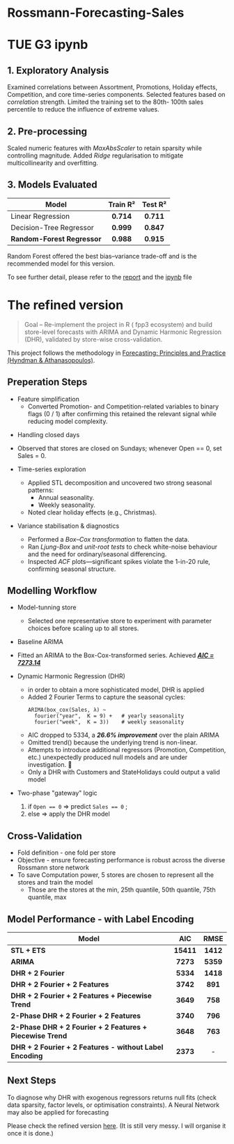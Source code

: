 # Rossmann-Forecasting-Sales

# TUE G3 ipynb

## 1. Exploratory Analysis
Examined correlations between Assortment, Promotions, Holiday effects, Competition, and core time-series components.
Selected features based on _correlation_ strength.
Limited the training set to the 80th- 100th sales percentile to reduce the influence of extreme values.

## 2. Pre-processing
Scaled numeric features with _MaxAbsScaler_ to retain sparsity while controlling magnitude.
Added _Ridge_ regularisation to mitigate multicollinearity and overfitting.

## 3. Models Evaluated
| Model                       |  Train R² |  Test R²  |
| --------------------------- | :-------: | :-------: |
| Linear Regression           | **0.714** | **0.711** |
| Decision-Tree Regressor     | **0.999** | **0.847** |
| **Random-Forest Regressor** | **0.988** | **0.915** |

Random Forest offered the best bias–variance trade-off and is the recommended model for this version.

To see further detail, please refer to the [report](https://github.com/LcLnAinIng/Rossmann-Forecasting-Sales/blob/LcLnAinIng-refined-R-v1/2023.11.19%20ADS1002%20Tue%20Gp3%20Forecasting%20Sales%20for%20Rossmann%20Stores.pdf) and the [ipynb](https://github.com/LcLnAinIng/Rossmann-Forecasting-Sales/blob/LcLnAinIng-refined-R-v1/ADS1002%20TUE%20G3%20NoteBook%20FinAl.ipynb) file


# The refined version
> Goal – Re-implement the project in R ( fpp3 ecosystem) and build store-level forecasts with ARIMA and Dynamic Harmonic Regression (DHR), validated by store-wise cross-validation.

This project follows the methodology in [Forecasting: Principles and Practice (Hyndman & Athanasopoulos)](https://otexts.com/fpp3/dynamic.html).

## Preperation Steps
- Feature simplification
  - Converted Promotion- and Competition-related variables to binary flags (0 / 1) after confirming this retained the relevant signal while reducing model complexity.

* Handling closed days
 - Observed that stores are closed on Sundays; whenever Open == 0, set Sales = 0.

- Time-series exploration
  - Applied STL decomposition and uncovered two strong seasonal patterns:
    - Annual seasonality.
    - Weekly seasonality.
  - Noted clear holiday effects (e.g., Christmas).

- Variance stabilisation & diagnostics
  - Performed a _Box–Cox transformation_ to flatten the data.
  - Ran _Ljung-Box_ and _unit-root tests_ to check white-noise behaviour and the need for ordinary/seasonal differencing.
  - Inspected _ACF_ plots—significant spikes violate the 1-in-20 rule, confirming seasonal structure.


 ## Modelling Workflow
 - Model-tunning store
   - Selected one representative store to experiment with parameter choices before scaling up to all stores.

 - Baseline ARIMA
  - Fitted an ARIMA to the Box-Cox-transformed series. Achieved ***<ins> AIC = 7273.14 </ins>***
    
- Dynamic Harmonic Regression (DHR)
  - in order to obtain a more sophisticated model, DHR is applied
  - Added 2 Fourier Terms to capture the seasonal cycles:
    ```{r}
    ARIMA(box_cox(Sales, λ) ~
      fourier("year",  K = 9) +   # yearly seasonality
      fourier("week",  K = 3))    # weekly seasonality
    ```
  - AIC dropped to 5334, a ***26.6% improvement*** over the plain ARIMA
  - Omitted trend() because the underlying trend is non-linear.
  - Attempts to introduce additional regressors (Promotion, Competition, etc.) unexpectedly produced null models and are under investigation. 🫠
  - Only a DHR with Customers and StateHolidays could output a valid model

- Two-phase "gateway" logic
     1.  if `Open == 0` => predict `Sales == 0` ;
     2.  else => apply the DHR model


## Cross-Validation 
- Fold definition - one fold per store
- Objective - ensure forecasting performance is robust across the diverse Rossmann store network
- To save Computation power, 5 stores are chosen to represent all the stores and train the model
  - Those are the stores at the min, 25th quantile, 50th quantile, 75th quantile, max


## Model Performance - with Label Encoding
| Model                                                              |    AIC     |   RMSE    |
| ------------------------------------------------------------------ | :-------:  | :-------: |
| **STL + ETS**                                                      | **15411**  | **1412**  |
| **ARIMA**                                                          |  **7273**  | **5359**  |
| **DHR + 2 Fourier**                                                |  **5334**  | **1418**  |
| **DHR + 2 Fourier + 2 Features**                                   |  **3742**  |  **891**  |
| **DHR + 2 Fourier + 2 Features + Piecewise Trend**                 |  **3649**  |  **758**  |
| **2-Phase DHR + 2 Fourier + 2 Features**                           |  **3740**  |  **796**  |
| **2-Phase DHR + 2 Fourier + 2 Features + Piecewise Trend**         |  **3648**  |  **763**  |
| **DHR + 2 Fourier + 2 Features - without Label Encoding**          |  **2373**  |     -     |


## Next Steps
To diagnose why DHR with exogenous regressors returns null fits (check data sparsity, factor levels, or optimisation constraints).
A Neural Network may also be applied for forecasting

Please check the refined version [here](https://github.com/LcLnAinIng/Rossmann-Forecasting-Sales/blob/LcLnAinIng-refined-R-v1/Refined%20Rossmann%20Sales%20Forecasting.qmd). (It is still very messy. I will organise it once it is done.)



